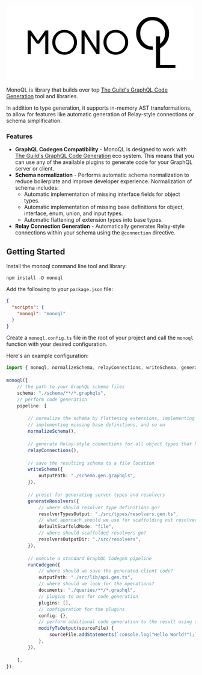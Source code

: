 ![MonoQL](./logo.png)

MonoQL is library that builds over top [The Guild's GraphQL Code Generation](https://the-guild.dev/graphql/codegen) tool and libraries.

In addition to type generation, it supports in-memory AST transformations, to allow for features like automatic generation of Relay-style connections or schema simplification.

### Features

- **GraphQL Codegen Compatibility** - MonoQL is designed to work with [The Guild's GraphQL Code Generation](https://the-guild.dev/graphql/codegen) eco system. This means that you can use any of the available plugins to generate code for your GraphQL server or client.
- **Schema normalization** - Performs automatic schema normalization to reduce boilerplate and improve developer experience. Normalization of schema includes:
  - Automatic implementation of missing interface fields for object types.
  - Automatic implementation of missing base definitions for object, interface, enum, union, and input types.
  - Automatic flattening of extension types into base types.
- **Relay Connection Generation** - Automatically generates Relay-style connections within your schema using the `@connection` directive.

## Getting Started

Install the monoql command line tool and library:

```shell
npm install -D monoql
```

Add the following to your `package.json` file:

```json
{
  "scripts": {
    "monoql": "monoql"
  }
}
```

Create a `monoql.config.ts` file in the root of your project and call the `monoql` function with your desired configuration.

Here's an example configuration:

```ts
import { monoql, normalizeSchema, relayConnections, writeSchema, generateResolvers, runCodegen } from "monoql";

monoql({
    // the path to your GraphQL schema files
    schema: "./schema/**/*.graphqls",
    // perform code generation
    pipeline: [

        // normalize the schema by flattening extensions, implementing missing interface fields,
        // implementing missing base definitions, and so on
        normalizeSchema(),

        // generate Relay-style connections for all object types that have the @connection directive
        relayConnections(),

        // save the resulting schema to a file location
        writeSchema({
            outputPath: "./schema.gen.graphqls",
        }),

        // preset for generating server types and resolvers
        generateResolvers({
            // where should resolver type definitions go?
            resolverTypesOutput: "./src/types/resolvers.gen.ts",
            // what approach should we use for scaffolding out resolvers by default?
            defaultScaffoldMode: "file",
            // where should scaffolded resolvers go?
            resolversOutputDir: "./src/resolvers",
        }),

        // execute a standard GraphQL Codegen pipeline
        runCodegen({
            // where should we save the generated client code?
            outputPath: "./src/lib/api.gen.ts",
            // where should we look for the operations?
            documents: "./queries/**/*.graphql",
            // plugins to use for code generation
            plugins: [],
            // configuration for the plugins
            config: {},
            // perform additional code generation to the result using ts-morph
            modifyTsOutput(sourceFile) {
                sourceFile.addStatements(`console.log("Hello World!");`);
            },
        }),

    ],
});
```